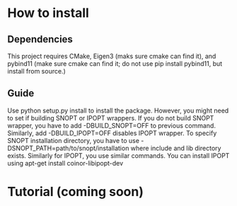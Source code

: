 # How to install

## Dependencies
This project requires CMake, Eigen3 (maks sure cmake can find it), and pybind11 (make sure cmake can find
it; do not use pip install pybind11, but install from source.)

## Guide
Use python setup.py install to install the package.
However, you might need to set if building SNOPT or IPOPT wrappers.
If you do not build SNOPT wrapper, you have to add -DBUILD_SNOPT=OFF to previous command.
Similarly, add -DBUILD_IPOPT=OFF disables IPOPT wrapper.
To specify SNOPT installation directory, you have to use -DSNOPT_PATH=path/to/snopt/installation where include and lib directory exists.
Similarly for IPOPT, you use similar commands.
You can install IPOPT using apt-get install coinor-libipopt-dev

# Tutorial (coming soon)
